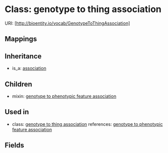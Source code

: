 # Class: genotype to thing association




URI: [http://bioentity.io/vocab/GenotypeToThingAssociation]
## Mappings

## Inheritance

 *  is_a: [association](Association.md)
## Children

 *  mixin: [genotype to phenotypic feature association](GenotypeToPhenotypicFeatureAssociation.md)
## Used in

 *  class: [genotype to thing association](GenotypeToThingAssociation.md) references: [genotype to phenotypic feature association](GenotypeToPhenotypicFeatureAssociation.md)
## Fields

